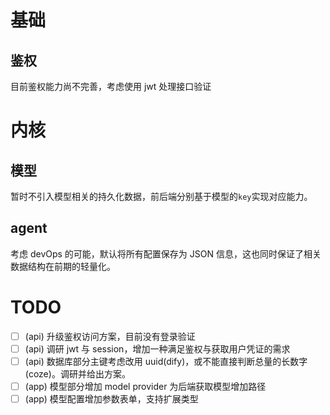# 基础

## 鉴权

目前鉴权能力尚不完善，考虑使用 jwt 处理接口验证

# 内核

## 模型

暂时不引入模型相关的持久化数据，前后端分别基于模型的`key`实现对应能力。

## agent

考虑 devOps 的可能，默认将所有配置保存为 JSON 信息，这也同时保证了相关数据结构在前期的轻量化。

# TODO

- [ ] (api) 升级鉴权访问方案，目前没有登录验证
- [ ] (api) 调研 jwt 与 session，增加一种满足鉴权与获取用户凭证的需求
- [ ] (api) 数据库部分主键考虑改用 uuid(dify)，或不能直接判断总量的长数字(coze)。调研并给出方案。
- [ ] (app) 模型部分增加 model provider 为后端获取模型增加路径
- [ ] (app) 模型配置增加参数表单，支持扩展类型
